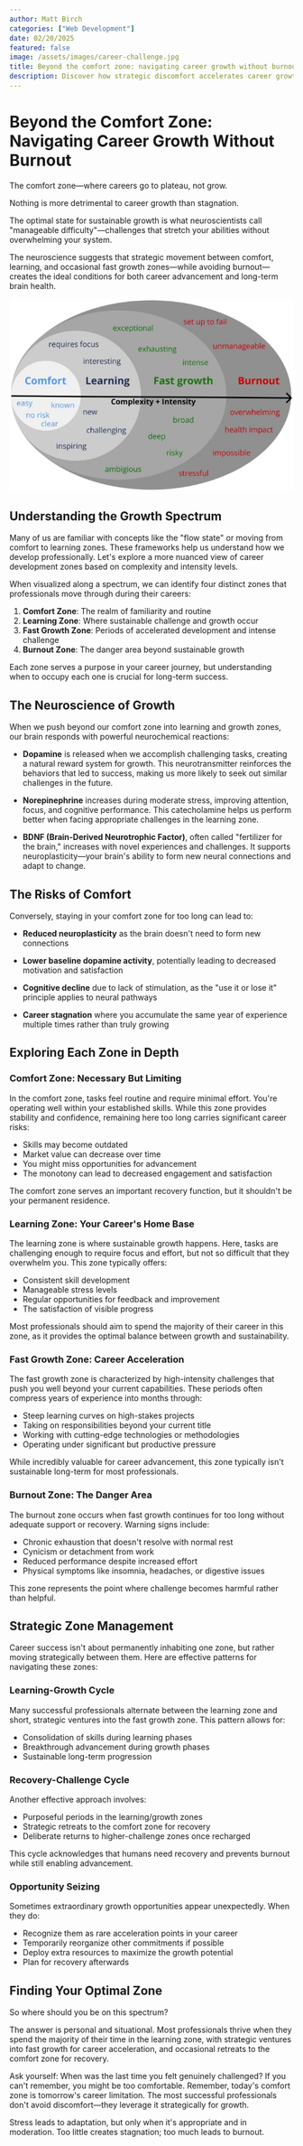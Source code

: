 ```yaml
---
author: Matt Birch
categories: ["Web Development"]
date: 02/20/2025
featured: false
image: /assets/images/career-challenge.jpg
title: Beyond the comfort zone: navigating career growth without burnout
description: Discover how strategic discomfort accelerates career growth while avoiding burnout. Learn the neuroscience behind professional development, including how dopamine, norepinephrine, and BDNF respond to challenges—and why today's comfort zone becomes tomorrow's limitation. Find your optimal growth zone.
---
```


# Beyond the Comfort Zone: Navigating Career Growth Without Burnout

The comfort zone—where careers go to plateau, not grow.

Nothing is more detrimental to career growth than stagnation.

The optimal state for sustainable growth is what neuroscientists call "manageable difficulty"—challenges that stretch your abilities without overwhelming your system.

The neuroscience suggests that strategic movement between comfort, learning, and occasional fast growth zones—while avoiding burnout—creates the ideal conditions for both career advancement and long-term brain health.

![Career Growth Zones Chart](/assets/images/career-growth-zones.jpg)

## Understanding the Growth Spectrum

Many of us are familiar with concepts like the "flow state" or moving from comfort to learning zones. These frameworks help us understand how we develop professionally. Let's explore a more nuanced view of career development zones based on complexity and intensity levels.

When visualized along a spectrum, we can identify four distinct zones that professionals move through during their careers:

1. **Comfort Zone**: The realm of familiarity and routine
2. **Learning Zone**: Where sustainable challenge and growth occur
3. **Fast Growth Zone**: Periods of accelerated development and intense challenge
4. **Burnout Zone**: The danger area beyond sustainable growth

Each zone serves a purpose in your career journey, but understanding when to occupy each one is crucial for long-term success.

## The Neuroscience of Growth

When we push beyond our comfort zone into learning and growth zones, our brain responds with powerful neurochemical reactions:

- **Dopamine** is released when we accomplish challenging tasks, creating a natural reward system for growth. This neurotransmitter reinforces the behaviors that led to success, making us more likely to seek out similar challenges in the future.

- **Norepinephrine** increases during moderate stress, improving attention, focus, and cognitive performance. This catecholamine helps us perform better when facing appropriate challenges in the learning zone.

- **BDNF (Brain-Derived Neurotrophic Factor)**, often called "fertilizer for the brain," increases with novel experiences and challenges. It supports neuroplasticity—your brain's ability to form new neural connections and adapt to change.

## The Risks of Comfort

Conversely, staying in your comfort zone for too long can lead to:

- **Reduced neuroplasticity** as the brain doesn't need to form new connections

- **Lower baseline dopamine activity**, potentially leading to decreased motivation and satisfaction

- **Cognitive decline** due to lack of stimulation, as the "use it or lose it" principle applies to neural pathways

- **Career stagnation** where you accumulate the same year of experience multiple times rather than truly growing

## Exploring Each Zone in Depth

### Comfort Zone: Necessary But Limiting

In the comfort zone, tasks feel routine and require minimal effort. You're operating well within your established skills. While this zone provides stability and confidence, remaining here too long carries significant career risks:

- Skills may become outdated
- Market value can decrease over time
- You might miss opportunities for advancement
- The monotony can lead to decreased engagement and satisfaction

The comfort zone serves an important recovery function, but it shouldn't be your permanent residence.

### Learning Zone: Your Career's Home Base

The learning zone is where sustainable growth happens. Here, tasks are challenging enough to require focus and effort, but not so difficult that they overwhelm you. This zone typically offers:

- Consistent skill development
- Manageable stress levels
- Regular opportunities for feedback and improvement
- The satisfaction of visible progress

Most professionals should aim to spend the majority of their career in this zone, as it provides the optimal balance between growth and sustainability.

### Fast Growth Zone: Career Acceleration

The fast growth zone is characterized by high-intensity challenges that push you well beyond your current capabilities. These periods often compress years of experience into months through:

- Steep learning curves on high-stakes projects
- Taking on responsibilities beyond your current title
- Working with cutting-edge technologies or methodologies
- Operating under significant but productive pressure

While incredibly valuable for career advancement, this zone typically isn't sustainable long-term for most professionals.

### Burnout Zone: The Danger Area

The burnout zone occurs when fast growth continues for too long without adequate support or recovery. Warning signs include:

- Chronic exhaustion that doesn't resolve with normal rest
- Cynicism or detachment from work
- Reduced performance despite increased effort
- Physical symptoms like insomnia, headaches, or digestive issues

This zone represents the point where challenge becomes harmful rather than helpful.

## Strategic Zone Management

Career success isn't about permanently inhabiting one zone, but rather moving strategically between them. Here are effective patterns for navigating these zones:

### Learning-Growth Cycle

Many successful professionals alternate between the learning zone and short, strategic ventures into the fast growth zone. This pattern allows for:

- Consolidation of skills during learning phases
- Breakthrough advancement during growth phases
- Sustainable long-term progression

### Recovery-Challenge Cycle

Another effective approach involves:

- Purposeful periods in the learning/growth zones
- Strategic retreats to the comfort zone for recovery
- Deliberate returns to higher-challenge zones once recharged

This cycle acknowledges that humans need recovery and prevents burnout while still enabling advancement.

### Opportunity Seizing

Sometimes extraordinary growth opportunities appear unexpectedly. When they do:

- Recognize them as rare acceleration points in your career
- Temporarily reorganize other commitments if possible
- Deploy extra resources to maximize the growth potential
- Plan for recovery afterwards

## Finding Your Optimal Zone

So where should you be on this spectrum?

The answer is personal and situational. Most professionals thrive when they spend the majority of their time in the learning zone, with strategic ventures into fast growth for career acceleration, and occasional retreats to the comfort zone for recovery.

Ask yourself: When was the last time you felt genuinely challenged? If you can't remember, you might be too comfortable. Remember, today's comfort zone is tomorrow's career limitation. The most successful professionals don't avoid discomfort—they leverage it strategically for growth.

Stress leads to adaptation, but only when it's appropriate and in moderation. Too little creates stagnation; too much leads to burnout.
